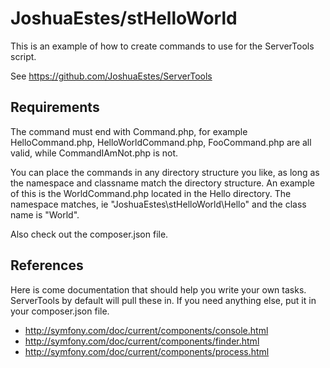 JoshuaEstes/stHelloWorld
========================

This is an example of how to create commands to use for the ServerTools
script.

See https://github.com/JoshuaEstes/ServerTools

Requirements
------------

The command must end with Command.php, for example HelloCommand.php, HelloWorldCommand.php, FooCommand.php
are all valid, while CommandIAmNot.php is not.

You can place the commands in any directory structure you like, as long as the namespace and classname
match the directory structure. An example of this is the WorldCommand.php located in the Hello
directory. The namespace matches, ie "JoshuaEstes\stHelloWorld\Hello" and the class name is "World".

Also check out the composer.json file.

References
----------

Here is come documentation that should help you write your own tasks. ServerTools by default will
pull these in. If you need anything else, put it in your composer.json file.

  * http://symfony.com/doc/current/components/console.html
  * http://symfony.com/doc/current/components/finder.html
  * http://symfony.com/doc/current/components/process.html
